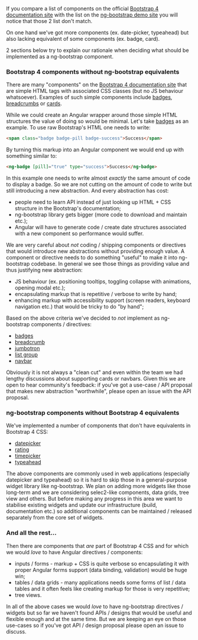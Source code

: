 If you compare a list of components on the official [Bootstrap 4 documentation site](https://v4-alpha.getbootstrap.com/components) with the list on the [ng-bootstrap demo site](https://ng-bootstrap.github.io/#/components) you will notice that those 2 list don't match. 

On one hand we've got more components (ex. date-picker, typeahead) but also lacking equivalent of some components (ex. badge, card). 

2 sections below try to explain our rationale when deciding what should be implemented as a ng-bootstrap component.

### Bootstrap 4 components without ng-bootstrap equivalents

There are many "components" on the [Bootstrap 4 documentation site](https://v4-alpha.getbootstrap.com/components) that are simple HTML tags with associated CSS classes (but no JS behaviour whatsoever). Examples of such simple components include [badges](https://v4-alpha.getbootstrap.com/components/badge/), [breadcrumbs](https://v4-alpha.getbootstrap.com/components/breadcrumb/) or [cards](https://v4-alpha.getbootstrap.com/components/card/).

While we could create an Angular wrapper around those simple HTML structures the value of doing so would be minimal. Let's take [badges](https://v4-alpha.getbootstrap.com/components/badge/) as an example. To use raw Bootstrap's HTML one needs to write:

```html
<span class="badge badge-pill badge-success">Success</span>
```

By turning this markup into an Angular component we would end up with something similar to:

```html
<ng-badge [pill]="true" type="success">Success</ng-badge>
```

In this example one needs to write almost _exactly_ the same amount of code to display a badge. So we are not cutting on the amount of code to write but still introducing a new abstraction. And every abstraction has cost:
* people need to learn API instead of just looking up HTML + CSS structure in the Bootstrap's documentation;
* ng-bootstrap library gets bigger (more code to download and maintain etc.);
* Angular will have to generate code / create date structures associated with a new component so performance would suffer.

We are very careful about _not_ coding / shipping components or directives that would introduce new abstractions without providing enough value. A component or directive needs to do something "useful" to make it into ng-bootstrap codebase. In general we see those things as providing value and thus justifying new abstraction:
* JS behaviour (ex. positioning tooltips, toggling collapse with animations, opening modal etc.);
* encapsulating markup that is repetitive / verbose to write by hand;
* enhancing markup with accessibility support (screen readers, keyboard navigation etc.) that would be tricky to do "by hand";

Based on the above criteria we've decided to _not_ implement as ng-bootstrap components / directives:
* [badges](https://v4-alpha.getbootstrap.com/components/badge/) 
* [breadcrumb](https://v4-alpha.getbootstrap.com/components/breadcrumb/)
* [jumbotron](https://v4-alpha.getbootstrap.com/components/jumbotron/)
* [list group](https://v4-alpha.getbootstrap.com/components/list-group/)
* [navbar](https://v4-alpha.getbootstrap.com/components/navbar/)

Obviously it is not always a "clean cut" and even within the team we had lengthy discussions about supporting cards or navbars. Given this we are open to hear community's feedback: if you've got a use-case / API proposal that makes new abstraction "worthwhile", please open an issue with the API proposal.  

### ng-bootstrap components without Bootstrap 4 equivalents

We've implemented a number of components that don't have equivalents in Bootstrap 4 CSS:
* [datepicker](https://ng-bootstrap.github.io/#/components/datepicker)
* [rating](https://ng-bootstrap.github.io/#/components/rating)
* [timepicker](https://ng-bootstrap.github.io/#/components/timepicker) 
* [typeahead](https://ng-bootstrap.github.io/#/components/typeahead)

The above components are commonly used in web applications (especially datepicker and typeahead) so it is hard to skip those in a general-purpose widget library like ng-bootstrap. We plan on adding more widgets like those long-term and we are considering selec2-like components, data grids, tree view and others. But before making any progress in this area we want to stabilise existing widgets and update our infrastructure (build, documentation etc.) so additional components can be maintained / released separately from the core set of widgets.

### And all the rest...

Then there are components that _are_ part of Bootstrap 4 CSS and for which we would _love_ to have Angular directives / components:
* inputs / forms - markup + CSS is quite verbose so encapsulating it with proper Angular forms support (data binding, validation) would be huge win;
* tables / data grids - many applications needs some forms of list / data tables and it often feels like creating markup for those is very repetitive;
* tree views.

In all of the above cases we would _love_ to have ng-bootstrap directives / widgets but so far we haven't found APIs / designs that would be useful and flexible enough and at the same time. But we are keeping an eye on those use-cases so if you've got API / design proposal please open an issue to discuss.   